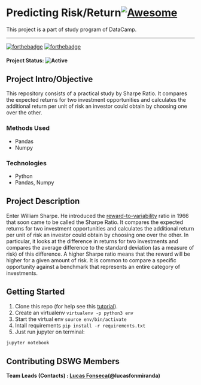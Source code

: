 # Predicting Risk/Return[![Awesome](https://cdn.rawgit.com/sindresorhus/awesome/d7305f38d29fed78fa85652e3a63e154dd8e8829/media/badge.svg)](https://github.com/sindresorhus/awesome#readme)

This project is a part of study program of DataCamp.

------

[![forthebadge](https://forthebadge.com/images/badges/makes-people-smile.svg)](https://forthebadge.com)
[![forthebadge](https://forthebadge.com/images/badges/built-with-love.svg)](https://forthebadge.com)

#### Project Status: ![Active](https://img.shields.io/github/last-commit/lucasfonmiranda/predicting-risk-return)

## Project Intro/Objective

This repository consists of a practical study by Sharpe Ratio. It compares the expected returns for two investment opportunities and calculates the additional return per unit of risk an investor could obtain by choosing one over the other.

### Methods Used

* Pandas
* Numpy

### Technologies

* Python
* Pandas, Numpy

## Project Description

Enter William Sharpe. He introduced the [reward-to-variability](https://en.wikipedia.org/wiki/Sharpe_ratio#:~:text=In%20finance%2C%20the%20Sharpe%20ratio,after%20adjusting%20for%20its%20risk.&text=It%20was%20named%20after%20William,who%20developed%20it%20in%201966.) ratio in 1966 that soon came to be called the Sharpe Ratio. It compares the expected returns for two investment opportunities and calculates the additional return per unit of risk an investor could obtain by choosing one over the other. In particular, it looks at the difference in returns for two investments and compares the average difference to the standard deviation (as a measure of risk) of this difference. A higher Sharpe ratio means that the reward will be higher for a given amount of risk. It is common to compare a specific opportunity against a benchmark that represents an entire category of investments.
## Getting Started

1. Clone this repo (for help see this [tutorial](https://help.github.com/articles/cloning-a-repository/)).
2. Create an virtualenv `virtualenv -p python3 env`
3. Start the virtual env `source env/bin/activate`
4. Intall requirements `pip install -r requirements.txt`
5. Just run jupyter on terminal:

```bash
jupyter notebook
```

## Contributing DSWG Members

**Team Leads (Contacts) : [Lucas Fonseca](https://github.com/lucasfonmiranda)(@lucasfonmiranda)**
